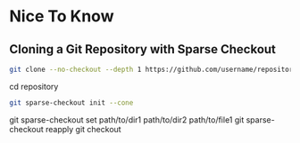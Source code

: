# Nice To Know

## Cloning a Git Repository with Sparse Checkout

```bash
git clone --no-checkout --depth 1 https://github.com/username/repository.git
```

cd repository

```bash
git sparse-checkout init --cone
```

git sparse-checkout set path/to/dir1 path/to/dir2 path/to/file1
git sparse-checkout reapply
git checkout
